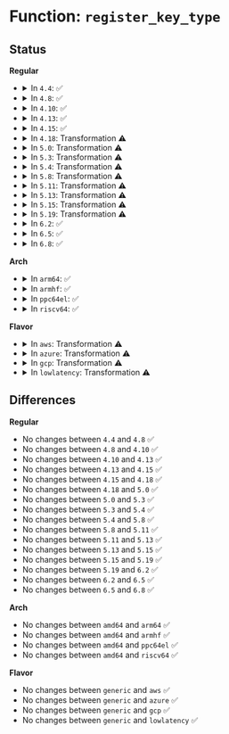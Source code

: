 # Function: <code>register_key_type</code>

## Status
<b>Regular</b>
<ul>
<li>
<details>
<summary>In <code>4.4</code>: ✅</summary>

```c
int register_key_type(struct key_type *ktype);
```

**Collision:** Unique Global

**Inline:** No

**Transformation:** False

**Instances:**

```
In security/keys/key.c (ffffffff8132fad0)
Location: security/keys/key.c:1071
Inline: False
Direct callers:
  - security/keys/big_key.c:big_key_init
  - crypto/asymmetric_keys/asymmetric_type.c:asymmetric_key_init
  - net/dns_resolver/dns_key.c:init_dns_resolver
```
**Symbols:**

```
ffffffff8132fad0-ffffffff8132fb71: register_key_type (STB_GLOBAL)
```
</details>
</li>
<li>
<details>
<summary>In <code>4.8</code>: ✅</summary>

```c
int register_key_type(struct key_type *ktype);
```

**Collision:** Unique Global

**Inline:** No

**Transformation:** False

**Instances:**

```
In security/keys/key.c (ffffffff81364820)
Location: security/keys/key.c:1099
Inline: False
Direct callers:
  - security/keys/big_key.c:big_key_init
  - crypto/asymmetric_keys/asymmetric_type.c:asymmetric_key_init
  - net/dns_resolver/dns_key.c:init_dns_resolver
```
**Symbols:**

```
ffffffff81364820-ffffffff813648c1: register_key_type (STB_GLOBAL)
```
</details>
</li>
<li>
<details>
<summary>In <code>4.10</code>: ✅</summary>

```c
int register_key_type(struct key_type *ktype);
```

**Collision:** Unique Global

**Inline:** No

**Transformation:** False

**Instances:**

```
In security/keys/key.c (ffffffff8137b040)
Location: security/keys/key.c:1099
Inline: False
Direct callers:
  - security/keys/big_key.c:big_key_init
  - crypto/asymmetric_keys/asymmetric_type.c:asymmetric_key_init
  - net/dns_resolver/dns_key.c:init_dns_resolver
```
**Symbols:**

```
ffffffff8137b040-ffffffff8137b0e1: register_key_type (STB_GLOBAL)
```
</details>
</li>
<li>
<details>
<summary>In <code>4.13</code>: ✅</summary>

```c
int register_key_type(struct key_type *ktype);
```

**Collision:** Unique Global

**Inline:** No

**Transformation:** False

**Instances:**

```
In security/keys/key.c (ffffffff8138ec10)
Location: security/keys/key.c:1099
Inline: False
Direct callers:
  - security/keys/big_key.c:big_key_init
  - security/keys/encrypted-keys/encrypted.c:init_encrypted
  - crypto/asymmetric_keys/asymmetric_type.c:asymmetric_key_init
  - net/dns_resolver/dns_key.c:init_dns_resolver
```
**Symbols:**

```
ffffffff8138ec10-ffffffff8138ecb4: register_key_type (STB_GLOBAL)
```
</details>
</li>
<li>
<details>
<summary>In <code>4.15</code>: ✅</summary>

```c
int register_key_type(struct key_type *ktype);
```

**Collision:** Unique Global

**Inline:** No

**Transformation:** False

**Instances:**

```
In security/keys/key.c (ffffffff813b40d0)
Location: security/keys/key.c:1112
Inline: False
Direct callers:
  - security/keys/big_key.c:big_key_init
  - security/keys/encrypted-keys/encrypted.c:init_encrypted
  - crypto/asymmetric_keys/asymmetric_type.c:asymmetric_key_init
  - net/dns_resolver/dns_key.c:init_dns_resolver
```
**Symbols:**

```
ffffffff813b40d0-ffffffff813b4174: register_key_type (STB_GLOBAL)
```
</details>
</li>
<li>
<details>
<summary>In <code>4.18</code>: Transformation ⚠️</summary>

```c
int register_key_type(struct key_type *ktype);
```

**Collision:** Unique Global

**Inline:** No

**Transformation:** True

**Instances:**

```
In security/keys/key.c (0)
Location: security/keys/key.c:1112
Inline: False
Direct callers:
  - certs/blacklist.c:blacklist_init
  - security/keys/big_key.c:big_key_init
  - security/keys/trusted.c:init_trusted
  - security/keys/encrypted-keys/encrypted.c:init_encrypted
  - crypto/asymmetric_keys/asymmetric_type.c:asymmetric_key_init
  - net/dns_resolver/dns_key.c:init_dns_resolver
```
**Symbols:**

```
ffffffff813e56a7-ffffffff813e56db: register_key_type.cold.9 (STB_LOCAL)
ffffffff813e47b0-ffffffff813e482b: register_key_type (STB_GLOBAL)
```
</details>
</li>
<li>
<details>
<summary>In <code>5.0</code>: Transformation ⚠️</summary>

```c
int register_key_type(struct key_type *ktype);
```

**Collision:** Unique Global

**Inline:** No

**Transformation:** True

**Instances:**

```
In security/keys/key.c (0)
Location: security/keys/key.c:1113
Inline: False
Direct callers:
  - certs/blacklist.c:blacklist_init
  - security/keys/big_key.c:big_key_init
  - security/keys/trusted.c:init_trusted
  - security/keys/encrypted-keys/encrypted.c:init_encrypted
  - crypto/asymmetric_keys/asymmetric_type.c:asymmetric_key_init
  - net/dns_resolver/dns_key.c:init_dns_resolver
```
**Symbols:**

```
ffffffff813ffe77-ffffffff813ffeb1: register_key_type.cold.9 (STB_LOCAL)
ffffffff813fefa0-ffffffff813ff024: register_key_type (STB_GLOBAL)
```
</details>
</li>
<li>
<details>
<summary>In <code>5.3</code>: Transformation ⚠️</summary>

```c
int register_key_type(struct key_type *ktype);
```

**Collision:** Unique Global

**Inline:** No

**Transformation:** True

**Instances:**

```
In security/keys/key.c (0)
Location: security/keys/key.c:1127
Inline: False
Direct callers:
  - certs/blacklist.c:blacklist_init
  - security/keys/big_key.c:big_key_init
  - security/keys/trusted.c:init_trusted
  - security/keys/encrypted-keys/encrypted.c:init_encrypted
  - crypto/asymmetric_keys/asymmetric_type.c:asymmetric_key_init
  - net/dns_resolver/dns_key.c:init_dns_resolver
```
**Symbols:**

```
ffffffff8142c567-ffffffff8142c5a3: register_key_type.cold (STB_LOCAL)
ffffffff8142b170-ffffffff8142b1f7: register_key_type (STB_GLOBAL)
```
</details>
</li>
<li>
<details>
<summary>In <code>5.4</code>: Transformation ⚠️</summary>

```c
int register_key_type(struct key_type *ktype);
```

**Collision:** Unique Global

**Inline:** No

**Transformation:** True

**Instances:**

```
In security/keys/key.c (0)
Location: security/keys/key.c:1127
Inline: False
Direct callers:
  - certs/blacklist.c:blacklist_init
  - fs/crypto/keyring.c:fscrypt_init_keyring
  - fs/crypto/keyring.c:fscrypt_init_keyring
  - security/keys/big_key.c:big_key_init
  - security/keys/trusted.c:init_trusted
  - security/keys/encrypted-keys/encrypted.c:init_encrypted
  - crypto/asymmetric_keys/asymmetric_type.c:asymmetric_key_init
  - net/dns_resolver/dns_key.c:init_dns_resolver
```
**Symbols:**

```
ffffffff814462b7-ffffffff814462f3: register_key_type.cold (STB_LOCAL)
ffffffff81444ec0-ffffffff81444f47: register_key_type (STB_GLOBAL)
```
</details>
</li>
<li>
<details>
<summary>In <code>5.8</code>: Transformation ⚠️</summary>

```c
int register_key_type(struct key_type *ktype);
```

**Collision:** Unique Global

**Inline:** No

**Transformation:** True

**Instances:**

```
In security/keys/key.c (0)
Location: security/keys/key.c:1147
Inline: False
Direct callers:
  - certs/blacklist.c:blacklist_init
  - fs/crypto/keyring.c:fscrypt_init_keyring
  - fs/crypto/keyring.c:fscrypt_init_keyring
  - fs/crypto/keyring.c:fscrypt_init_keyring
  - security/keys/trusted-keys/trusted_tpm1.c:init_trusted
  - security/keys/encrypted-keys/encrypted.c:init_encrypted
  - crypto/asymmetric_keys/asymmetric_type.c:asymmetric_key_init
  - net/dns_resolver/dns_key.c:init_dns_resolver
```
**Symbols:**

```
ffffffff81497747-ffffffff81497783: register_key_type.cold (STB_LOCAL)
ffffffff81495db0-ffffffff81495e37: register_key_type (STB_GLOBAL)
```
</details>
</li>
<li>
<details>
<summary>In <code>5.11</code>: Transformation ⚠️</summary>

```c
int register_key_type(struct key_type *ktype);
```

**Collision:** Unique Global

**Inline:** No

**Transformation:** True

**Instances:**

```
In security/keys/key.c (0)
Location: security/keys/key.c:1151
Inline: False
Direct callers:
  - certs/blacklist.c:blacklist_init
  - fs/crypto/keyring.c:fscrypt_init_keyring
  - fs/crypto/keyring.c:fscrypt_init_keyring
  - fs/crypto/keyring.c:fscrypt_init_keyring
  - security/keys/trusted-keys/trusted_tpm1.c:init_trusted
  - security/keys/encrypted-keys/encrypted.c:init_encrypted
  - crypto/asymmetric_keys/asymmetric_type.c:asymmetric_key_init
  - net/dns_resolver/dns_key.c:init_dns_resolver
```
**Symbols:**

```
ffffffff81befbbc-ffffffff81befbf8: register_key_type.cold (STB_LOCAL)
ffffffff814b3810-ffffffff814b3897: register_key_type (STB_GLOBAL)
```
</details>
</li>
<li>
<details>
<summary>In <code>5.13</code>: Transformation ⚠️</summary>

```c
int register_key_type(struct key_type *ktype);
```

**Collision:** Unique Global

**Inline:** No

**Transformation:** True

**Instances:**

```
In security/keys/key.c (0)
Location: security/keys/key.c:1151
Inline: False
Direct callers:
  - certs/blacklist.c:blacklist_init
  - fs/crypto/keyring.c:fscrypt_init_keyring
  - fs/crypto/keyring.c:fscrypt_init_keyring
  - fs/crypto/keyring.c:fscrypt_init_keyring
  - security/keys/trusted-keys/trusted_tpm1.c:trusted_tpm_init
  - security/keys/encrypted-keys/encrypted.c:init_encrypted
  - crypto/asymmetric_keys/asymmetric_type.c:asymmetric_key_init
  - net/dns_resolver/dns_key.c:init_dns_resolver
```
**Symbols:**

```
ffffffff81be1c63-ffffffff81be1c9f: register_key_type.cold (STB_LOCAL)
ffffffff814b9640-ffffffff814b96c7: register_key_type (STB_GLOBAL)
```
</details>
</li>
<li>
<details>
<summary>In <code>5.15</code>: Transformation ⚠️</summary>

```c
int register_key_type(struct key_type *ktype);
```

**Collision:** Unique Global

**Inline:** No

**Transformation:** True

**Instances:**

```
In security/keys/key.c (0)
Location: security/keys/key.c:1151
Inline: False
Direct callers:
  - certs/blacklist.c:blacklist_init
  - fs/crypto/keyring.c:fscrypt_init_keyring
  - fs/crypto/keyring.c:fscrypt_init_keyring
  - fs/crypto/keyring.c:fscrypt_init_keyring
  - security/keys/trusted-keys/trusted_tpm1.c:trusted_tpm_init
  - security/keys/encrypted-keys/encrypted.c:init_encrypted
  - crypto/asymmetric_keys/asymmetric_type.c:asymmetric_key_init
  - net/dns_resolver/dns_key.c:init_dns_resolver
```
**Symbols:**

```
ffffffff81cd2e30-ffffffff81cd2e6c: register_key_type.cold (STB_LOCAL)
ffffffff81511e70-ffffffff81511ef7: register_key_type (STB_GLOBAL)
```
</details>
</li>
<li>
<details>
<summary>In <code>5.19</code>: Transformation ⚠️</summary>

```c
int register_key_type(struct key_type *ktype);
```

**Collision:** Unique Global

**Inline:** No

**Transformation:** True

**Instances:**

```
In security/keys/key.c (0)
Location: security/keys/key.c:1151
Inline: False
Direct callers:
  - certs/blacklist.c:blacklist_init
  - fs/crypto/keyring.c:fscrypt_init_keyring
  - fs/crypto/keyring.c:fscrypt_init_keyring
  - fs/crypto/keyring.c:fscrypt_init_keyring
  - security/keys/trusted-keys/trusted_tpm1.c:trusted_tpm_init
  - security/keys/encrypted-keys/encrypted.c:init_encrypted
  - crypto/asymmetric_keys/asymmetric_type.c:asymmetric_key_init
  - net/dns_resolver/dns_key.c:init_dns_resolver
```
**Symbols:**

```
ffffffff81e85f98-ffffffff81e85fd3: register_key_type.cold (STB_LOCAL)
ffffffff815a4270-ffffffff815a42fd: register_key_type (STB_GLOBAL)
```
</details>
</li>
<li>
<details>
<summary>In <code>6.2</code>: ✅</summary>

```c
int register_key_type(struct key_type *ktype);
```

**Collision:** Unique Global

**Inline:** No

**Transformation:** False

**Instances:**

```
In security/keys/key.c (ffffffff8164df80)
Location: security/keys/key.c:1151
Inline: False
Direct callers:
  - certs/blacklist.c:blacklist_init
  - fs/crypto/keyring.c:fscrypt_init_keyring
  - fs/crypto/keyring.c:fscrypt_init_keyring
  - security/keys/trusted-keys/trusted_tpm1.c:trusted_tpm_init
  - security/keys/encrypted-keys/encrypted.c:init_encrypted
  - crypto/asymmetric_keys/asymmetric_type.c:asymmetric_key_init
  - net/dns_resolver/dns_key.c:init_dns_resolver
```
**Symbols:**

```
ffffffff8164df80-ffffffff8164e03d: register_key_type (STB_GLOBAL)
```
</details>
</li>
<li>
<details>
<summary>In <code>6.5</code>: ✅</summary>

```c
int register_key_type(struct key_type *ktype);
```

**Collision:** Unique Global

**Inline:** No

**Transformation:** False

**Instances:**

```
In security/keys/key.c (ffffffff816867e0)
Location: security/keys/key.c:1214
Inline: False
Direct callers:
  - certs/blacklist.c:blacklist_init
  - fs/crypto/keyring.c:fscrypt_init_keyring
  - fs/crypto/keyring.c:fscrypt_init_keyring
  - security/keys/trusted-keys/trusted_tpm1.c:trusted_tpm_init
  - security/keys/encrypted-keys/encrypted.c:init_encrypted
  - crypto/asymmetric_keys/asymmetric_type.c:asymmetric_key_init
  - net/dns_resolver/dns_key.c:init_dns_resolver
```
**Symbols:**

```
ffffffff816867e0-ffffffff8168689d: register_key_type (STB_GLOBAL)
```
</details>
</li>
<li>
<details>
<summary>In <code>6.8</code>: ✅</summary>

```c
int register_key_type(struct key_type *ktype);
```

**Collision:** Unique Global

**Inline:** No

**Transformation:** False

**Instances:**

```
In security/keys/key.c (ffffffff816c2c50)
Location: security/keys/key.c:1210
Inline: False
Direct callers:
  - certs/blacklist.c:blacklist_init
  - fs/crypto/keyring.c:fscrypt_init_keyring
  - fs/crypto/keyring.c:fscrypt_init_keyring
  - security/keys/trusted-keys/trusted_tpm1.c:trusted_tpm_init
  - security/keys/encrypted-keys/encrypted.c:init_encrypted
  - crypto/asymmetric_keys/asymmetric_type.c:asymmetric_key_init
  - net/dns_resolver/dns_key.c:init_dns_resolver
```
**Symbols:**

```
ffffffff816c2c50-ffffffff816c2d0d: register_key_type (STB_GLOBAL)
```
</details>
</li>
</ul>
<b>Arch</b>
<ul>
<li>
<details>
<summary>In <code>arm64</code>: ✅</summary>

```c
int register_key_type(struct key_type *ktype);
```

**Collision:** Unique Global

**Inline:** No

**Transformation:** False

**Instances:**

```
In security/keys/key.c (ffff80001052dc90)
Location: security/keys/key.c:1127
Inline: False
Direct callers:
  - certs/blacklist.c:blacklist_init
  - fs/crypto/keyring.c:fscrypt_init_keyring
  - fs/crypto/keyring.c:fscrypt_init_keyring
  - security/keys/big_key.c:big_key_init
  - security/keys/trusted.c:init_trusted
  - security/keys/encrypted-keys/encrypted.c:init_encrypted
  - crypto/asymmetric_keys/asymmetric_type.c:asymmetric_key_init
  - net/dns_resolver/dns_key.c:init_dns_resolver
```
**Symbols:**

```
ffff80001052dc90-ffff80001052dd4c: register_key_type (STB_GLOBAL)
```
</details>
</li>
<li>
<details>
<summary>In <code>armhf</code>: ✅</summary>

```c
int register_key_type(struct key_type *ktype);
```

**Collision:** Unique Global

**Inline:** No

**Transformation:** False

**Instances:**

```
In security/keys/key.c (c06e6434)
Location: security/keys/key.c:1127
Inline: False
Direct callers:
  - certs/blacklist.c:blacklist_init
  - fs/crypto/keyring.c:fscrypt_init_keyring
  - fs/crypto/keyring.c:fscrypt_init_keyring
  - security/keys/big_key.c:big_key_init
  - security/keys/trusted.c:init_trusted
  - security/keys/encrypted-keys/encrypted.c:init_encrypted
  - crypto/asymmetric_keys/asymmetric_type.c:asymmetric_key_init
  - net/dns_resolver/dns_key.c:init_dns_resolver
```
**Symbols:**

```
c06e6434-c06e64e0: register_key_type (STB_GLOBAL)
```
</details>
</li>
<li>
<details>
<summary>In <code>ppc64el</code>: ✅</summary>

```c
int register_key_type(struct key_type *ktype);
```

**Collision:** Unique Global

**Inline:** No

**Transformation:** False

**Instances:**

```
In security/keys/key.c (c00000000067a0c0)
Location: security/keys/key.c:1127
Inline: False
Direct callers:
  - certs/blacklist.c:blacklist_init
  - fs/crypto/keyring.c:fscrypt_init_keyring
  - fs/crypto/keyring.c:fscrypt_init_keyring
  - security/keys/big_key.c:big_key_init
  - security/keys/trusted.c:init_trusted
  - security/keys/encrypted-keys/encrypted.c:init_encrypted
  - crypto/asymmetric_keys/asymmetric_type.c:asymmetric_key_init
  - net/dns_resolver/dns_key.c:init_dns_resolver
```
**Symbols:**

```
c00000000067a0c0-c00000000067a394: register_key_type (STB_GLOBAL)
```
</details>
</li>
<li>
<details>
<summary>In <code>riscv64</code>: ✅</summary>

```c
int register_key_type(struct key_type *ktype);
```

**Collision:** Unique Global

**Inline:** No

**Transformation:** False

**Instances:**

```
In security/keys/key.c (ffffffe00038f7be)
Location: security/keys/key.c:1127
Inline: False
Direct callers:
  - certs/blacklist.c:blacklist_init
  - fs/crypto/keyring.c:fscrypt_init_keyring
  - fs/crypto/keyring.c:fscrypt_init_keyring
  - security/keys/big_key.c:big_key_init
  - security/keys/trusted.c:init_trusted
  - security/keys/encrypted-keys/encrypted.c:init_encrypted
  - crypto/asymmetric_keys/asymmetric_type.c:asymmetric_key_init
  - net/dns_resolver/dns_key.c:init_dns_resolver
```
**Symbols:**

```
ffffffe00038f7be-ffffffe00038f876: register_key_type (STB_GLOBAL)
```
</details>
</li>
</ul>
<b>Flavor</b>
<ul>
<li>
<details>
<summary>In <code>aws</code>: Transformation ⚠️</summary>

```c
int register_key_type(struct key_type *ktype);
```

**Collision:** Unique Global

**Inline:** No

**Transformation:** True

**Instances:**

```
In security/keys/key.c (0)
Location: security/keys/key.c:1127
Inline: False
Direct callers:
  - certs/blacklist.c:blacklist_init
  - fs/crypto/keyring.c:fscrypt_init_keyring
  - fs/crypto/keyring.c:fscrypt_init_keyring
  - security/keys/big_key.c:big_key_init
  - security/keys/trusted.c:init_trusted
  - security/keys/encrypted-keys/encrypted.c:init_encrypted
  - crypto/asymmetric_keys/asymmetric_type.c:asymmetric_key_init
  - net/dns_resolver/dns_key.c:init_dns_resolver
```
**Symbols:**

```
ffffffff8143e897-ffffffff8143e8d3: register_key_type.cold (STB_LOCAL)
ffffffff8143d4a0-ffffffff8143d527: register_key_type (STB_GLOBAL)
```
</details>
</li>
<li>
<details>
<summary>In <code>azure</code>: Transformation ⚠️</summary>

```c
int register_key_type(struct key_type *ktype);
```

**Collision:** Unique Global

**Inline:** No

**Transformation:** True

**Instances:**

```
In security/keys/key.c (0)
Location: security/keys/key.c:1127
Inline: False
Direct callers:
  - certs/blacklist.c:blacklist_init
  - fs/crypto/keyring.c:fscrypt_init_keyring
  - fs/crypto/keyring.c:fscrypt_init_keyring
  - security/keys/big_key.c:big_key_init
  - security/keys/trusted.c:init_trusted
  - security/keys/encrypted-keys/encrypted.c:init_encrypted
  - crypto/asymmetric_keys/asymmetric_type.c:asymmetric_key_init
  - net/dns_resolver/dns_key.c:init_dns_resolver
```
**Symbols:**

```
ffffffff8142f307-ffffffff8142f343: register_key_type.cold (STB_LOCAL)
ffffffff8142df10-ffffffff8142df97: register_key_type (STB_GLOBAL)
```
</details>
</li>
<li>
<details>
<summary>In <code>gcp</code>: Transformation ⚠️</summary>

```c
int register_key_type(struct key_type *ktype);
```

**Collision:** Unique Global

**Inline:** No

**Transformation:** True

**Instances:**

```
In security/keys/key.c (0)
Location: security/keys/key.c:1127
Inline: False
Direct callers:
  - certs/blacklist.c:blacklist_init
  - fs/crypto/keyring.c:fscrypt_init_keyring
  - fs/crypto/keyring.c:fscrypt_init_keyring
  - security/keys/big_key.c:big_key_init
  - security/keys/trusted.c:init_trusted
  - security/keys/encrypted-keys/encrypted.c:init_encrypted
  - crypto/asymmetric_keys/asymmetric_type.c:asymmetric_key_init
  - net/dns_resolver/dns_key.c:init_dns_resolver
```
**Symbols:**

```
ffffffff8143aa37-ffffffff8143aa73: register_key_type.cold (STB_LOCAL)
ffffffff81439640-ffffffff814396c7: register_key_type (STB_GLOBAL)
```
</details>
</li>
<li>
<details>
<summary>In <code>lowlatency</code>: Transformation ⚠️</summary>

```c
int register_key_type(struct key_type *ktype);
```

**Collision:** Unique Global

**Inline:** No

**Transformation:** True

**Instances:**

```
In security/keys/key.c (0)
Location: security/keys/key.c:1127
Inline: False
Direct callers:
  - certs/blacklist.c:blacklist_init
  - fs/crypto/keyring.c:fscrypt_init_keyring
  - fs/crypto/keyring.c:fscrypt_init_keyring
  - security/keys/big_key.c:big_key_init
  - security/keys/trusted.c:init_trusted
  - security/keys/encrypted-keys/encrypted.c:init_encrypted
  - crypto/asymmetric_keys/asymmetric_type.c:asymmetric_key_init
  - net/dns_resolver/dns_key.c:init_dns_resolver
```
**Symbols:**

```
ffffffff81451b77-ffffffff81451bb3: register_key_type.cold (STB_LOCAL)
ffffffff81450830-ffffffff814508b7: register_key_type (STB_GLOBAL)
```
</details>
</li>
</ul>

## Differences
<b>Regular</b>
<ul>
<li>
No changes between <code>4.4</code> and <code>4.8</code> ✅
</li>
<li>
No changes between <code>4.8</code> and <code>4.10</code> ✅
</li>
<li>
No changes between <code>4.10</code> and <code>4.13</code> ✅
</li>
<li>
No changes between <code>4.13</code> and <code>4.15</code> ✅
</li>
<li>
No changes between <code>4.15</code> and <code>4.18</code> ✅
</li>
<li>
No changes between <code>4.18</code> and <code>5.0</code> ✅
</li>
<li>
No changes between <code>5.0</code> and <code>5.3</code> ✅
</li>
<li>
No changes between <code>5.3</code> and <code>5.4</code> ✅
</li>
<li>
No changes between <code>5.4</code> and <code>5.8</code> ✅
</li>
<li>
No changes between <code>5.8</code> and <code>5.11</code> ✅
</li>
<li>
No changes between <code>5.11</code> and <code>5.13</code> ✅
</li>
<li>
No changes between <code>5.13</code> and <code>5.15</code> ✅
</li>
<li>
No changes between <code>5.15</code> and <code>5.19</code> ✅
</li>
<li>
No changes between <code>5.19</code> and <code>6.2</code> ✅
</li>
<li>
No changes between <code>6.2</code> and <code>6.5</code> ✅
</li>
<li>
No changes between <code>6.5</code> and <code>6.8</code> ✅
</li>
</ul>
<b>Arch</b>
<ul>
<li>
No changes between <code>amd64</code> and <code>arm64</code> ✅
</li>
<li>
No changes between <code>amd64</code> and <code>armhf</code> ✅
</li>
<li>
No changes between <code>amd64</code> and <code>ppc64el</code> ✅
</li>
<li>
No changes between <code>amd64</code> and <code>riscv64</code> ✅
</li>
</ul>
<b>Flavor</b>
<ul>
<li>
No changes between <code>generic</code> and <code>aws</code> ✅
</li>
<li>
No changes between <code>generic</code> and <code>azure</code> ✅
</li>
<li>
No changes between <code>generic</code> and <code>gcp</code> ✅
</li>
<li>
No changes between <code>generic</code> and <code>lowlatency</code> ✅
</li>
</ul>
